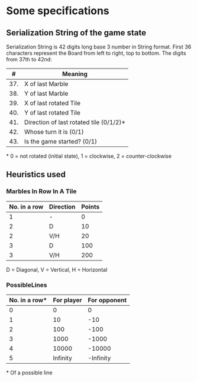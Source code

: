 
# Some specifications

## Serialization String of the game state
Serialization String is 42 digits long base 3 number in String format. First 36 characters represent the Board from left to right, top to bottom.
The digits from 37th to 42nd:

| # | Meaning |
| - | - |
|37.| X of last Marble |
|38.| Y of last Marble |
|39.| X of last rotated Tile |
|40.| Y of last rotated Tile |
|41.| Direction of last rotated tile (0/1/2)\*  |
|42.| Whose turn it is (0/1)  |
|43.| Is the game started? (0/1) |
\* 0 = not rotated (initial state), 1 = clockwise, 2 = counter-clockwise


## Heuristics used
### Marbles In Row In A Tile
| No. in a row  | Direction | Points    |
| -             | -         | -         |
| 1             | -         | 0         | 
| 2             | D         | 10        |
| 2             | V/H       | 20       	|
| 3             | D         | 100       |
| 3             | V/H       | 200       |
D = Diagonal, V = Vertical, H = Horizontal


### PossibleLines
| No. in a row\*| For player	| For opponent  |
| -             | -             |  -             |
| 0             | 0         	| 0	    	|
| 1             | 10         	| -10  		| 
| 2             | 100         	| -100      	|
| 3             | 1000       	| -1000      	|
| 4             | 10000      	| -10000      	|
| 5             | Infinity      | -Infinity     |
\* Of a possible line